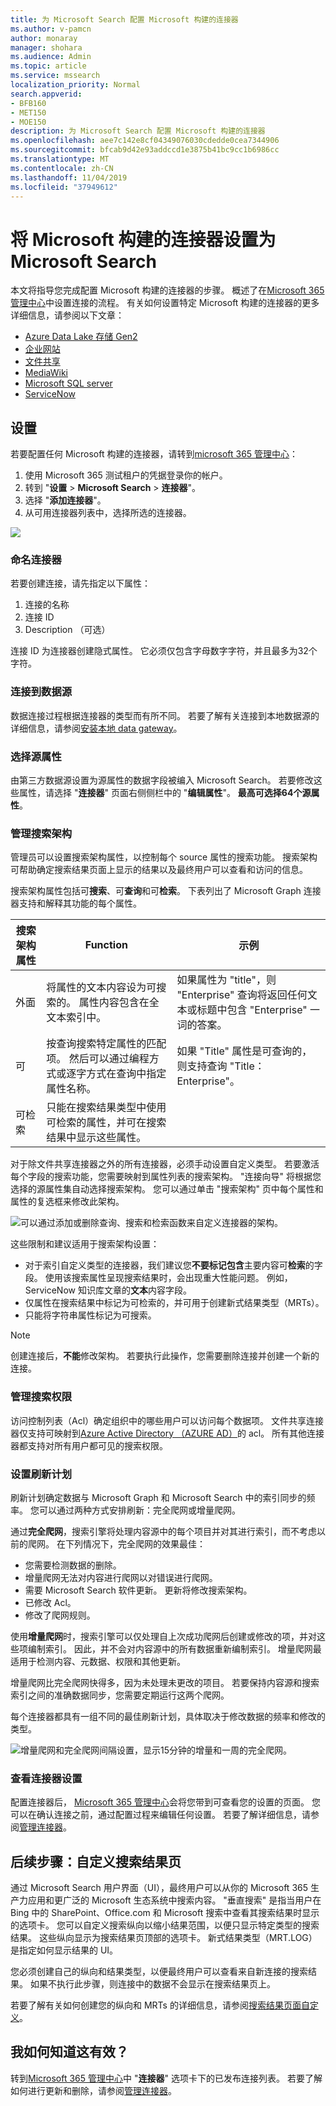 ```yaml
---
title: 为 Microsoft Search 配置 Microsoft 构建的连接器
ms.author: v-pamcn
author: monaray
manager: shohara
ms.audience: Admin
ms.topic: article
ms.service: mssearch
localization_priority: Normal
search.appverid:
- BFB160
- MET150
- MOE150
description: 为 Microsoft Search 配置 Microsoft 构建的连接器
ms.openlocfilehash: aee7c142e8cf04349076030cdedde0cea7344906
ms.sourcegitcommit: bfcab9d42e93addccd1e3875b41bc9cc1b6986cc
ms.translationtype: MT
ms.contentlocale: zh-CN
ms.lasthandoff: 11/04/2019
ms.locfileid: "37949612"
---
```

# <a name="set-up-your-microsoft-built-connector-for-microsoft-search"></a>将 Microsoft 构建的连接器设置为 Microsoft Search

本文将指导您完成配置 Microsoft 构建的连接器的步骤。 概述了在[Microsoft 365 管理中心](https://admin.microsoft.com)中设置连接的流程。 有关如何设置特定 Microsoft 构建的连接器的更多详细信息，请参阅以下文章：
* [Azure Data Lake 存储 Gen2](azure-data-lake-connector.md)
* [企业网站](enterprise-web-connector.md)
* [文件共享](file-share-connector.md)
* [MediaWiki](mediawiki-connector.md)
* [Microsoft SQL server](MSSQL-connector.md)
* [ServiceNow](servicenow-connector.md)

## <a name="set-up"></a>设置
若要配置任何 Microsoft 构建的连接器，请转到[microsoft 365 管理中心](https://admin.microsoft.com)：
1. 使用 Microsoft 365 测试租户的凭据登录你的帐户。
2. 转到 "**设置** > **Microsoft Search** > **连接器**"。
3. 选择 "**添加连接器**"。
4. 从可用连接器列表中，选择所选的连接器。

![](media/addconnector_final.png)

### <a name="name-the-connector"></a>命名连接器
若要创建连接，请先指定以下属性：
1. 连接的名称
2. 连接 ID
3. Description （可选）

连接 ID 为连接器创建隐式属性。 它必须仅包含字母数字字符，并且最多为32个字符。

### <a name="connect-to-a-data-source"></a>连接到数据源
数据连接过程根据连接器的类型而有所不同。 若要了解有关连接到本地数据源的详细信息，请参阅[安装本地 data gateway](https://aka.ms/configuregateway)。

### <a name="select-source-properties"></a>选择源属性
由第三方数据源设置为源属性的数据字段被编入 Microsoft Search。 若要修改这些属性，请选择 "**连接器**" 页面右侧侧栏中的 "**编辑属性**"。 **最高可选择64个源属性**。

###  <a name="manage-the-search-schema"></a>管理搜索架构 
管理员可以设置搜索架构属性，以控制每个 source 属性的搜索功能。 搜索架构可帮助确定搜索结果页面上显示的结果以及最终用户可以查看和访问的信息。

搜索架构属性包括可**搜索**、可**查询**和可**检索**。 下表列出了 Microsoft Graph 连接器支持和解释其功能的每个属性。

**搜索架构属性** | **Function** | **示例**
--- | --- | ---
外面 | 将属性的文本内容设为可搜索的。 属性内容包含在全文本索引中。 | 如果属性为 "title"，则 "Enterprise" 查询将返回任何文本或标题中包含 "Enterprise" 一词的答案。
可 | 按查询搜索特定属性的匹配项。 然后可以通过编程方式或逐字方式在查询中指定属性名称。 |  如果 "Title" 属性是可查询的，则支持查询 "Title： Enterprise"。
可检索 | 只能在搜索结果类型中使用可检索的属性，并可在搜索结果中显示这些属性。 | 

对于除文件共享连接器之外的所有连接器，必须手动设置自定义类型。 若要激活每个字段的搜索功能，您需要映射到属性列表的搜索架构。 "连接向导" 将根据您选择的源属性集自动选择搜索架构。 您可以通过单击 "搜索架构" 页中每个属性和属性的复选框来修改此架构。

![可以通过添加或删除查询、搜索和检索函数来自定义连接器的架构。](media/manageschema.png)

这些限制和建议适用于搜索架构设置：
* 对于索引自定义类型的连接器，我们建议您**不要标记包含**主要内容可**检索**的字段。 使用该搜索属性呈现搜索结果时，会出现重大性能问题。 例如，ServiceNow 知识库文章的**文本**内容字段。
* 仅属性在搜索结果中标记为可检索的，并可用于创建新式结果类型（MRTs）。
* 只能将字符串属性标记为可搜索。

> [!Note]
> 创建连接后，**不能**修改架构。 若要执行此操作，您需要删除连接并创建一个新的连接。

###  <a name="manage-search-permissions"></a>管理搜索权限
访问控制列表（Acl）确定组织中的哪些用户可以访问每个数据项。 文件共享连接器仅支持可映射到[Azure Active Directory （AZURE AD）](https://docs.microsoft.com/azure/active-directory/)的 acl。 所有其他连接器都支持对所有用户都可见的搜索权限。

### <a name="set-the-refresh-schedule"></a>设置刷新计划
刷新计划确定数据与 Microsoft Graph 和 Microsoft Search 中的索引同步的频率。 您可以通过两种方式安排刷新：完全爬网或增量爬网。

通过**完全爬网**，搜索引擎将处理内容源中的每个项目并对其进行索引，而不考虑以前的爬网。 在下列情况下，完全爬网的效果最佳：
* 您需要检测数据的删除。
* 增量爬网无法对内容进行爬网以对错误进行爬网。
* 需要 Microsoft Search 软件更新。 更新将修改搜索架构。
* 已修改 Acl。
* 修改了爬网规则。

使用**增量爬网**时，搜索引擎可以仅处理自上次成功爬网后创建或修改的项，并对这些项编制索引。 因此，并不会对内容源中的所有数据重新编制索引。 增量爬网最适用于检测内容、元数据、权限和其他更新。

增量爬网比完全爬网快得多，因为未处理未更改的项目。 若要保持内容源和搜索索引之间的准确数据同步，您需要定期运行这两个爬网。

每个连接器都具有一组不同的最佳刷新计划，具体取决于修改数据的频率和修改的类型。

![增量爬网和完全爬网间隔设置，显示15分钟的增量和一周的完全爬网。](media/refreshschedule.png)

### <a name="review-connector-settings"></a>查看连接器设置
配置连接器后， [Microsoft 365 管理中心](https://admin.microsoft.com)会将您带到可查看您的设置的页面。 您可以在确认连接之前，通过配置过程来编辑任何设置。 若要了解详细信息，请参阅[管理连接器](manage-connector.md)。

## <a name="next-steps-customize-the-search-results-page"></a>后续步骤：自定义搜索结果页
通过 Microsoft Search 用户界面（UI），最终用户可以从你的 Microsoft 365 生产力应用和更广泛的 Microsoft 生态系统中搜索内容。 "垂直搜索" 是指当用户在 Bing 中的 SharePoint、Office.com 和 Microsoft 搜索中查看其搜索结果时显示的选项卡。 您可以自定义搜索纵向以缩小结果范围，以便只显示特定类型的搜索结果。 这些纵向显示为搜索结果页顶部的选项卡。 新式结果类型（MRT.LOG）是指定如何显示结果的 UI。

您必须创建自己的纵向和结果类型，以便最终用户可以查看来自新连接的搜索结果。 如果不执行此步骤，则连接中的数据不会显示在搜索结果页上。

若要了解有关如何创建您的纵向和 MRTs 的详细信息，请参阅[搜索结果页面自定义](customize-search-page.md)。

## <a name="how-do-i-know-this-worked"></a>我如何知道这有效？
转到[Microsoft 365 管理中心](https://admin.microsoft.com)中 "**连接器**" 选项卡下的已发布连接列表。 若要了解如何进行更新和删除，请参阅[管理连接器](manage-connector.md)。
